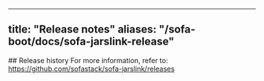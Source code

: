 
---
title: "Release notes"
aliases: "/sofa-boot/docs/sofa-jarslink-release"
---


﻿## Release history
For more information, refer to: https://github.com/sofastack/sofa-jarslink/releases
